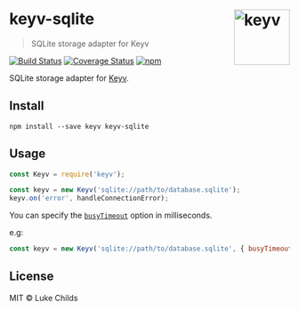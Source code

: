 # keyv-sqlite [<img width="100" align="right" src="https://rawgit.com/lukechilds/keyv/master/media/logo.svg" alt="keyv">](https://github.com/lukechilds/keyv)

> SQLite storage adapter for Keyv

[![Build Status](https://travis-ci.org/lukechilds/keyv-sqlite.svg?branch=master)](https://travis-ci.org/lukechilds/keyv-sqlite)
[![Coverage Status](https://coveralls.io/repos/github/lukechilds/keyv-sqlite/badge.svg?branch=master)](https://coveralls.io/github/lukechilds/keyv-sqlite?branch=master)
[![npm](https://img.shields.io/npm/v/keyv-sqlite.svg)](https://www.npmjs.com/package/keyv-sqlite)

SQLite storage adapter for [Keyv](https://github.com/lukechilds/keyv).

## Install

```shell
npm install --save keyv keyv-sqlite
```

## Usage

```js
const Keyv = require('keyv');

const keyv = new Keyv('sqlite://path/to/database.sqlite');
keyv.on('error', handleConnectionError);
```

You can specify the [`busyTimeout`](https://sqlite.org/c3ref/busy_timeout.html) option in milliseconds.

e.g:

```js
const keyv = new Keyv('sqlite://path/to/database.sqlite', { busyTimeout: 10000 });
```

## License

MIT © Luke Childs
